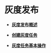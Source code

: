 # 灰度发布<a name="istio_01_0034"></a>

-   **[灰度发布概述](灰度发布概述-2-0.md)**  

-   **[创建灰度任务](创建灰度任务.md)**  

-   **[灰度任务基本操作](灰度任务基本操作.md)**  


